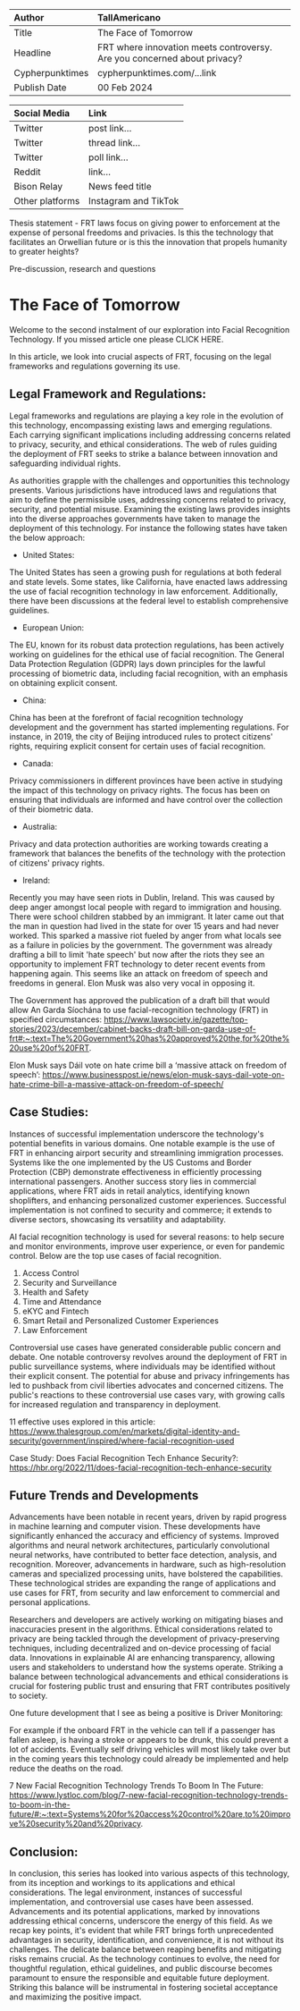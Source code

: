 | Author | TallAmericano |
| :---- | :---- |
| Title | The Face of Tomorrow |
| Headline  | FRT where innovation meets controversy. Are you concerned about privacy? |
| Cypherpunktimes | cypherpunktimes.com/...link |
| Publish Date | 00 Feb 2024 |

| Social Media | Link |
| :---- | :---- |
| Twitter | post link… |
| Twitter | thread link… |
| Twitter | poll link… |
| Reddit  | link… |
| Bison Relay | News feed title |
| Other platforms | Instagram and TikTok |

Thesis statement - FRT laws focus on giving power to enforcement at the expense of personal freedoms and privacies. Is this the technology that facilitates an Orwellian future or is this the innovation that propels humanity to greater heights?

Pre-discussion, research and questions


# The Face of Tomorrow

Welcome to the second instalment of our exploration into Facial Recognition Technology. If you missed article one please CLICK HERE.

In this article, we look into crucial aspects of FRT, focusing on the legal frameworks and regulations governing its use. 

## Legal Framework and Regulations:
Legal frameworks and regulations are playing a key role in the evolution of this technology, encompassing existing laws and emerging regulations. Each carrying significant implications including addressing concerns related to privacy, security, and ethical considerations. The web of rules guiding the deployment of FRT seeks to strike a balance between innovation and safeguarding individual rights.

As authorities grapple with the challenges and opportunities this technology presents. Various jurisdictions have introduced laws and regulations that aim to define the permissible uses, addressing concerns related to privacy, security, and potential misuse. Examining the existing laws provides insights into the diverse approaches governments have taken to manage the deployment of this technology. For instance the following states have taken the below approach:

 - United States:

The United States has seen a growing push for regulations at both federal and state levels. Some states, like California, have enacted laws addressing the use of facial recognition technology in law enforcement. Additionally, there have been discussions at the federal level to establish comprehensive guidelines.

- European Union:

The EU, known for its robust data protection regulations, has been actively working on guidelines for the ethical use of facial recognition. The General Data Protection Regulation (GDPR) lays down principles for the lawful processing of biometric data, including facial recognition, with an emphasis on obtaining explicit consent.

- China:

China has been at the forefront of facial recognition technology development and the government has started implementing regulations. For instance, in 2019, the city of Beijing introduced rules to protect citizens' rights, requiring explicit consent for certain uses of facial recognition.

- Canada:

Privacy commissioners in different provinces have been active in studying the impact of this technology on privacy rights. The focus has been on ensuring that individuals are informed and have control over the collection of their biometric data.

- Australia:

Privacy and data protection authorities are working towards creating a framework that balances the benefits of the technology with the protection of citizens' privacy rights.

- Ireland:

Recently you may have seen riots in Dublin, Ireland. This was caused by deep anger amongst local people with regard to immigration and housing. There were school children stabbed by an immigrant. It later came out that the man in question had lived in the state for over 15 years and had never worked. This sparked a massive riot fueled by anger from what locals see as a failure in policies by the government. The government was already drafting a bill to limit 'hate speech' but now after the riots they see an opportunity to implement FRT technology to deter recent events from happening again. This seems like an attack on freedom of speech and freedoms in general. Elon Musk was also very vocal in opposing it.

The Government has approved the publication of a draft bill that would allow An Garda Síochána to use facial-recognition technology (FRT) in specified circumstances: 
https://www.lawsociety.ie/gazette/top-stories/2023/december/cabinet-backs-draft-bill-on-garda-use-of-frt#:~:text=The%20Government%20has%20approved%20the,for%20the%20use%20of%20FRT.

Elon Musk says Dáil vote on hate crime bill a ‘massive attack on freedom of speech’: 
https://www.businesspost.ie/news/elon-musk-says-dail-vote-on-hate-crime-bill-a-massive-attack-on-freedom-of-speech/

## Case Studies:
Instances of successful implementation underscore the technology's potential benefits in various domains. One notable example is the use of FRT in enhancing airport security and streamlining immigration processes. Systems like the one implemented by the US Customs and Border Protection (CBP) demonstrate effectiveness in efficiently processing international passengers. Another success story lies in commercial applications, where FRT aids in retail analytics, identifying known shoplifters, and enhancing personalized customer experiences. Successful implementation is not confined to security and commerce; it extends to diverse sectors, showcasing its versatility and adaptability. 

AI facial recognition technology is used for several reasons: to help secure and monitor environments, improve user experience, or even for pandemic control. Below are the top use cases of facial recognition.

1. Access Control
2. Security and Surveillance
3. Health and Safety
4. Time and Attendance
5. eKYC and Fintech
6. Smart Retail and Personalized Customer Experiences
7. Law Enforcement

Controversial use cases have generated considerable public concern and debate. One notable controversy revolves around the deployment of FRT in public surveillance systems, where individuals may be identified without their explicit consent. The potential for abuse and privacy infringements has led to pushback from civil liberties advocates and concerned citizens. The public's reactions to these controversial use cases vary, with growing calls for increased regulation and transparency in deployment. 

11 effective uses explored in this article:
https://www.thalesgroup.com/en/markets/digital-identity-and-security/government/inspired/where-facial-recognition-used

Case Study: Does Facial Recognition Tech Enhance Security?:
https://hbr.org/2022/11/does-facial-recognition-tech-enhance-security

## Future Trends and Developments
Advancements have been notable in recent years, driven by rapid progress in machine learning and computer vision. These developments have significantly enhanced the accuracy and efficiency of systems. Improved algorithms and neural network architectures, particularly convolutional neural networks, have contributed to better face detection, analysis, and recognition. Moreover, advancements in hardware, such as high-resolution cameras and specialized processing units, have bolstered the capabilities. These technological strides are expanding the range of applications and use cases for FRT, from security and law enforcement to commercial and personal applications.

Researchers and developers are actively working on mitigating biases and inaccuracies present in the algorithms. Ethical considerations related to privacy are being tackled through the development of privacy-preserving techniques, including decentralized and on-device processing of facial data. Innovations in explainable AI are enhancing transparency, allowing users and stakeholders to understand how the systems operate. Striking a balance between technological advancements and ethical considerations is crucial for fostering public trust and ensuring that FRT contributes positively to society.

One future development that I see as being a positive is Driver Monitoring:

For example if the onboard FRT in the vehicle can tell if a passenger has fallen asleep, is having a stroke or appears to be drunk, this could prevent a lot of accidents. Eventually self driving vehicles will most likely take over but in the coming years this technology could already be implemented and help reduce the deaths on the road.

7 New Facial Recognition Technology Trends To Boom In The Future:
https://www.lystloc.com/blog/7-new-facial-recognition-technology-trends-to-boom-in-the-future/#:~:text=Systems%20for%20access%20control%20are,to%20improve%20security%20and%20privacy.

## Conclusion:
In conclusion, this series has looked into various aspects of this technology, from its inception and workings to its applications and ethical considerations. The legal environment, instances of successful implementation, and controversial use cases have been assessed. Advancements and its potential applications, marked by innovations addressing ethical concerns, underscore the energy of this field. As we recap key points, it's evident that while FRT brings forth unprecedented advantages in security, identification, and convenience, it is not without its challenges. The delicate balance between reaping benefits and mitigating risks remains crucial. As the technology continues to evolve, the need for thoughtful regulation, ethical guidelines, and public discourse becomes paramount to ensure the responsible and equitable future deployment. Striking this balance will be instrumental in fostering societal acceptance and maximizing the positive impact.


